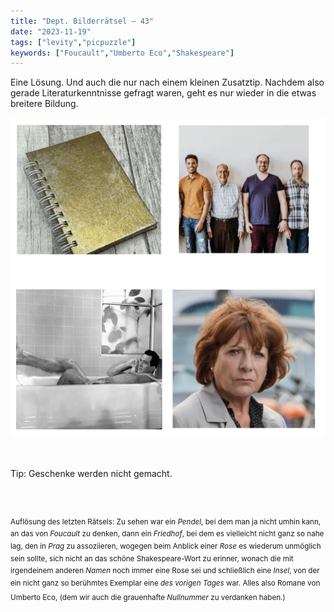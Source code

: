 ```yaml
---
title: "Dept. Bilderrätsel – 43"
date: "2023-11-19"
tags: ["levity","picpuzzle"]
keywords: ["Foucault","Umberto Eco","Shakespeare"]
---
```

Eine Lösung. Und auch die nur nach einem kleinen Zusatztip. Nachdem also gerade Literaturkenntnisse gefragt waren, geht es nur wieder in die etwas breitere Bildung.
<br/>

<img  src="/assets/img/picpuzzle43.webp" alt="Bilderrätsel43">

<br/>
<br/>
<br/>

Tip: Geschenke werden nicht gemacht.

<br/>
<br/>

<sup>Auflösung des letzten Rätsels: Zu sehen war ein <i>Pendel</i>, bei dem man ja nicht umhin kann, an das von <i>Foucault</i> zu denken, dann ein <i>Friedhof</i>, bei dem es vielleicht nicht ganz so nahe lag, den in <i>Prag</i> zu assoziieren, wogegen beim Anblick einer <i>Rose</i> es wiederum unmöglich sein sollte, sich nicht an das schöne Shakespeare-Wort zu erinner, wonach die mit irgendeinem anderen <i>Namen</i> noch immer eine Rose sei und schließlich eine <i>Insel</i>, von der ein nicht ganz so berühmtes Exemplar eine  <i>des vorigen Tages</i> war. Alles also Romane von Umberto Eco, (dem wir auch die grauenhafte <i>Nullnummer</i> zu verdanken haben.)
<sup>